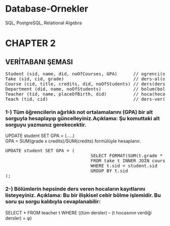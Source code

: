 # Database-Ornekler
SQL, PostgreSQL, Relational Algebra

# CHAPTER 2

## VERİTABANI ŞEMASI
<pre>
Student (sid, name, did, noOfCourses, GPA)      // ogrenci(ogrenci-no, adi, bolum-no, dersSayisi)
Take (sid, cid, grade)                          // ders-al(ogrenci-no, ders-kodu, notu)
Course (cid, title, credits, did, noOfStudents) // ders(ders-kodu, adi, kredisi, bolum-no, ogrSayisi)
Department (did, name, noOfStudents)            // bolum(bolum-no, adi, ogrSayisi)
Teacher (tid, name, placeOfBirth, did)          // hoca(hoca-no, adi, dogum-yeri, bolum-no)
Teach (tid, cid)                                // ders-ver(hoca-no, ders-kodu)</pre>

### 1-) Tüm öğrencilerin ağırlıklı not ortalamalarını (GPA) bir alt sorguyla hesaplayıp güncelleyiniz.Açıklama: Şu komuttaki alt sorguyu yazmanız gerekecektir.  
UPDATE student SET GPA = (.....)  
GPA = SUM(grade x credits)/SUM(credits) formülüyle hesaplanır.

<pre>
UPDATE student SET GPA = (
								SELECT FORMAT(SUM(t.grade * c.credits) / SUM(c.credits), 2) AS GPA
								FROM take t INNER JOIN course c ON t.cid = c.cid
								WHERE t.sid = student.sid
								GROUP BY t.sid
);
</pre>

### 2-) Bölümlerin hepsinde ders veren hocaların kayıtlarını listeyeyiniz. Açıklama: Bu bir ilişkisel cebir bölme işlemidir. Bu soru şu sorgu kalıbıyla cevaplanabilir:
SELECT * FROM teacher t WHERE ((tüm dersler) – (t hocasının verdiği dersler) = φ)



